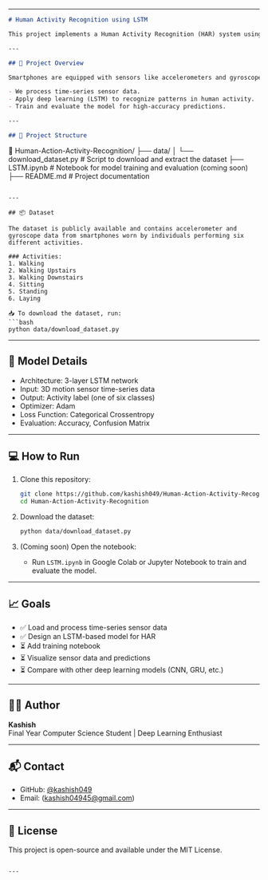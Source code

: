 

---

```markdown
# Human Activity Recognition using LSTM

This project implements a Human Activity Recognition (HAR) system using deep learning techniques, specifically Long Short-Term Memory (LSTM) Recurrent Neural Networks. The model is designed to classify physical activities such as walking, sitting, standing, and more based on motion sensor data collected from smartphones.

---

## 🚀 Project Overview

Smartphones are equipped with sensors like accelerometers and gyroscopes, which can be used to detect human movement patterns. In this project:

- We process time-series sensor data.
- Apply deep learning (LSTM) to recognize patterns in human activity.
- Train and evaluate the model for high-accuracy predictions.

---

## 📂 Project Structure

```
📁 Human-Action-Activity-Recognition/
├── data/
│   └── download_dataset.py         # Script to download and extract the dataset
├── LSTM.ipynb                      # Notebook for model training and evaluation (coming soon)
├── README.md                       # Project documentation
```

---

## 📦 Dataset

The dataset is publicly available and contains accelerometer and gyroscope data from smartphones worn by individuals performing six different activities.

### Activities:
1. Walking  
2. Walking Upstairs  
3. Walking Downstairs  
4. Sitting  
5. Standing  
6. Laying

📥 To download the dataset, run:
```bash
python data/download_dataset.py
```

---

## 🧠 Model Details

- Architecture: 3-layer LSTM network
- Input: 3D motion sensor time-series data
- Output: Activity label (one of six classes)
- Optimizer: Adam
- Loss Function: Categorical Crossentropy
- Evaluation: Accuracy, Confusion Matrix

---

## 💻 How to Run

1. Clone this repository:
   ```bash
   git clone https://github.com/kashish049/Human-Action-Activity-Recognition.git
   cd Human-Action-Activity-Recognition
   ```

2. Download the dataset:
   ```bash
   python data/download_dataset.py
   ```

3. (Coming soon) Open the notebook:
   - Run `LSTM.ipynb` in Google Colab or Jupyter Notebook to train and evaluate the model.

---

## 📈 Goals

- ✅ Load and process time-series sensor data  
- ✅ Design an LSTM-based model for HAR  
- ⏳ Add training notebook  
- ⏳ Visualize sensor data and predictions  
- ⏳ Compare with other deep learning models (CNN, GRU, etc.)

---

## 🧑‍💻 Author

**Kashish**  
Final Year Computer Science Student | Deep Learning Enthusiast

---

## 📬 Contact

- GitHub: [@kashish049](https://github.com/kashish049)
- Email: (kashish04945@gmail.com)

---

## 📝 License

This project is open-source and available under the MIT License.
```

---
